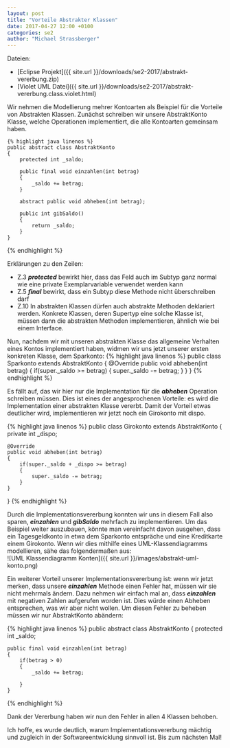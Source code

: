 ```yaml
---
layout: post
title: "Vorteile Abstrakter Klassen"
date: 2017-04-27 12:00 +0100
categories: se2
author: "Michael Strassberger"
---
```


Dateien:

* [Eclipse Projekt]({{ site.url }}/downloads/se2-2017/abstrakt-vererbung.zip)
* [Violet UML Datei]({{ site.url }}/downloads/se2-2017/abstrakt-vererbung.class.violet.html)


Wir nehmen die Modellierung mehrer Kontoarten als Beispiel für
die Vorteile von Abstrakten Klassen. Zunächst schreiben wir
unsere AbstraktKonto Klasse, welche Operationen implementiert, die alle Kontoarten gemeinsam haben.

    {% highlight java linenos %}
    public abstract class AbstraktKonto 
    {
        protected int _saldo;

        public final void einzahlen(int betrag) 
        {
            _saldo += betrag;
        }

        abstract public void abheben(int betrag);

        public int gibSaldo() 
        {
            return _saldo;
        }
    }
{% endhighlight %}

Erklärungen zu den Zeilen:
* Z.3 ***protected*** bewirkt hier, dass das Feld auch im Subtyp ganz normal wie eine private Exemplarvariable verwendet werden kann
* Z.5 ***final*** bewirkt, dass ein Subtyp diese Methode nicht überschreiben darf
* Z.10 In abstrakten Klassen dürfen auch abstrakte Methoden deklariert werden. Konkrete Klassen, deren Supertyp eine solche Klasse ist, müssen dann die abstrakten Methoden implementieren, ähnlich wie bei einem Interface. 

Nun, nachdem wir mit unseren abstrakten Klasse das allgemeine Verhalten eines Kontos implementiert haben, widmen wir uns jetzt unserer ersten konkreten Klasse, dem
Sparkonto:
{% highlight java linenos %}
public class Sparkonto extends AbstraktKonto 
{
	@Override
	public void abheben(int betrag) 
	{
		if(super._saldo >= betrag)
		{
			super._saldo -= betrag;
		}
	}
}
{% endhighlight %}

Es fällt auf, das wir hier nur die Implementation für die ***abheben*** Operation schreiben müssen. Dies ist eines der angesprochenen Vorteile: es wird die Implementation einer abstrakten Klasse vererbt. Damit der Vorteil etwas deutlicher wird, implementieren wir jetzt noch ein Girokonto mit dispo.

{% highlight java linenos %}
public class Girokonto extends AbstraktKonto 
{
	private int _dispo;
	
	@Override
	public void abheben(int betrag) 
	{
		if(super._saldo + _dispo >= betrag)
		{
			super._saldo -= betrag;
		}
	}
}
{% endhighlight %}

Durch die Implementationsvererbung konnten wir uns in diesem Fall also sparen, ***einzahlen*** und ***gibSaldo*** mehrfach zu implementieren.
Um das Beispiel weiter auszubauen, könnte man vereinfacht davon ausgehen, dass ein Tagesgeldkonto in etwa dem Sparkonto entspräche und eine Kreditkarte einem Girokonto.
Wenn wir dies mithilfe eines UML-Klassendiagramms modellieren, sähe das folgendermaßen aus:  
![UML Klassendiagramm Konten]({{ site.url }}/images/abstrakt-uml-konto.png)  

Ein weiterer Vorteil unserer Implementationsvererbung ist: wenn wir jetzt merken, dass unsere ***einzahlen*** Methode einen Fehler hat, müssen wir sie nicht mehrmals ändern.
Dazu nehmen wir einfach mal an, dass ***einzahlen*** mit negativen Zahlen aufgerufen worden ist. Dies würde einen Abheben entsprechen, was wir aber nicht wollen.
Um diesen Fehler zu beheben müssen wir nur AbstraktKonto abändern:

{% highlight java linenos %}
public abstract class AbstraktKonto 
{
	protected int _saldo;

	public final void einzahlen(int betrag) 
	{
		if(betrag > 0)
		{
			_saldo += betrag;

		}
	}
{% endhighlight %}

Dank der Vererbung haben wir nun den Fehler in allen 4 Klassen behoben.

Ich hoffe, es wurde deutlich, warum Implementationsvererbung mächtig und zugleich in der Softwareentwicklung sinnvoll ist. Bis zum nächsten Mal!
